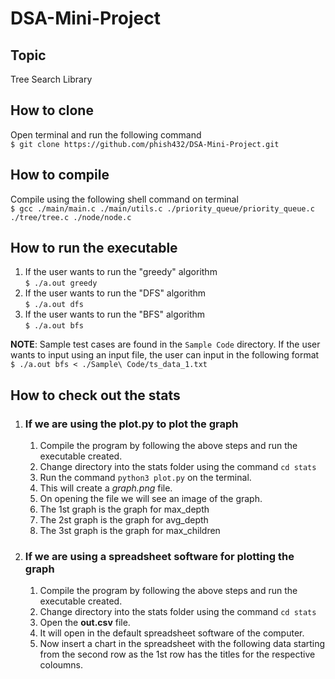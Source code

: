 # DSA-Mini-Project

## Topic
Tree Search Library

## How to clone

Open terminal and run the following command \
`$ git clone https://github.com/phish432/DSA-Mini-Project.git`


## How to compile

Compile using the following shell command on terminal\
`$ gcc ./main/main.c ./main/utils.c ./priority_queue/priority_queue.c ./tree/tree.c ./node/node.c`

## How to run the executable
1. If the user wants to run the "greedy" algorithm\
   `$ ./a.out greedy`
2. If the user wants to run the "DFS" algorithm\
   `$ ./a.out dfs`
3. If the user wants to run the "BFS" algorithm\
   `$ ./a.out bfs`



 **NOTE**: Sample test cases are found in the `Sample Code` directory. If the user wants to input using an input file, the user can input in the following format\
        `$ ./a.out bfs < ./Sample\ Code/ts_data_1.txt`

## How to check out the stats
1. ### If we are using the plot.py to plot the graph
   1. Compile the program by following the above steps and run the executable created.
   2. Change directory into the stats folder using the command `cd stats` 
   3. Run the command `python3 plot.py` on the terminal.
   4. This will create a *graph.png* file.
   5. On opening the file we will see an image of the graph.
   6. The 1st graph is the graph for max_depth  
   7. The 2st graph is the graph for avg_depth  
   8. The 3st graph is the graph for max_children  
2. ### If we are using a spreadsheet software for plotting the graph
   1. Compile the program by following the above steps and run the executable created.
   2. Change directory into the stats folder using the command `cd stats` 
   3. Open the **out.csv** file.
   4. It will open in the default spreadsheet software of the computer.
   5. Now insert a chart in the spreadsheet with the following data starting from the second row as the 1st row has the titles for the respective coloumns.